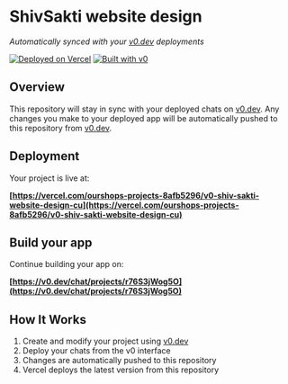 # ShivSakti website design

*Automatically synced with your [v0.dev](https://v0.dev) deployments*

[![Deployed on Vercel](https://img.shields.io/badge/Deployed%20on-Vercel-black?style=for-the-badge&logo=vercel)](https://vercel.com/ourshops-projects-8afb5296/v0-shiv-sakti-website-design-cu)
[![Built with v0](https://img.shields.io/badge/Built%20with-v0.dev-black?style=for-the-badge)](https://v0.dev/chat/projects/r76S3jWog5O)

## Overview

This repository will stay in sync with your deployed chats on [v0.dev](https://v0.dev).
Any changes you make to your deployed app will be automatically pushed to this repository from [v0.dev](https://v0.dev).

## Deployment

Your project is live at:

**[https://vercel.com/ourshops-projects-8afb5296/v0-shiv-sakti-website-design-cu](https://vercel.com/ourshops-projects-8afb5296/v0-shiv-sakti-website-design-cu)**

## Build your app

Continue building your app on:

**[https://v0.dev/chat/projects/r76S3jWog5O](https://v0.dev/chat/projects/r76S3jWog5O)**

## How It Works

1. Create and modify your project using [v0.dev](https://v0.dev)
2. Deploy your chats from the v0 interface
3. Changes are automatically pushed to this repository
4. Vercel deploys the latest version from this repository